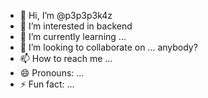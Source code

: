 - 👋 Hi, I’m @p3p3p3k4z
- 👀 I’m interested in backend
- 🌱 I’m currently learning ... 
- 💞️ I’m looking to collaborate on ... anybody?
- 📫 How to reach me ...
- 😄 Pronouns: ...
- ⚡ Fun fact: ...

<!---
p3p3p3k4z/p3p3p3k4z is a ✨ special ✨ repository because its `README.md` (this file) appears on your GitHub profile.
You can click the Preview link to take a look at your changes.
--->
